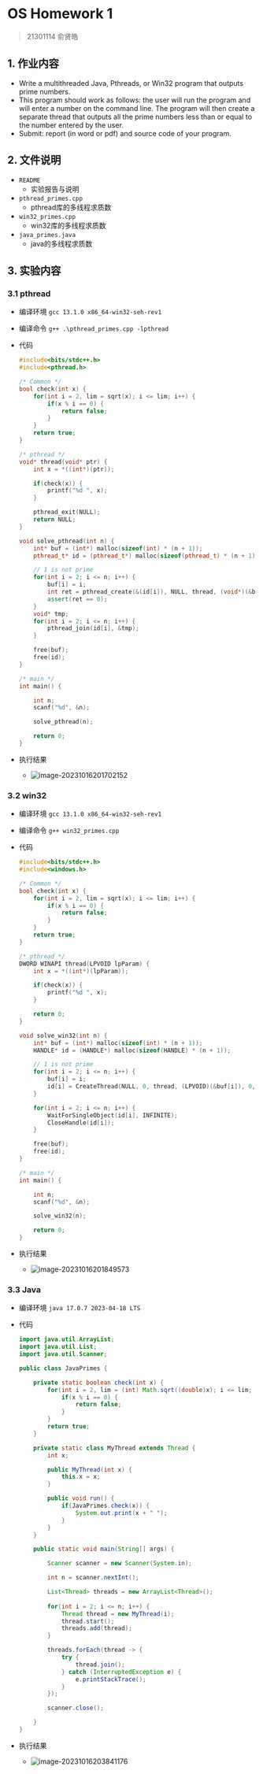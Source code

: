 # OS Homework 1

> 21301114 俞贤皓

## 1. 作业内容

* Write a multithreaded Java, Pthreads, or Win32 program that outputs prime numbers.
* This program should work as follows: the user will run the program and will enter a number on the command line. The program will then create a separate thread that outputs all the prime numbers less than or equal to the number entered by the user.
* Submit: report (in word or pdf) and source code of your program.

## 2. 文件说明

* `README`
  * 实验报告与说明
* `pthread_primes.cpp`
  * pthread库的多线程求质数
* `win32_primes.cpp`
  * win32库的多线程求质数
* `java_primes.java`
  * java的多线程求质数

## 3. 实验内容

### 3.1 pthread

* 编译环境 `gcc 13.1.0 x86_64-win32-seh-rev1`

* 编译命令 `g++ .\pthread_primes.cpp -lpthread`

* 代码

  ```c++
  #include<bits/stdc++.h>
  #include<pthread.h>
  
  /* Common */
  bool check(int x) {
      for(int i = 2, lim = sqrt(x); i <= lim; i++) {
          if(x % i == 0) {
              return false;
          }
      }
      return true;
  }
  
  /* pthread */
  void* thread(void* ptr) {
      int x = *((int*)(ptr));
  
      if(check(x)) {
          printf("%d ", x);
      }
  
      pthread_exit(NULL);
      return NULL;
  }
  
  void solve_pthread(int n) {
      int* buf = (int*) malloc(sizeof(int) * (n + 1));
      pthread_t* id = (pthread_t*) malloc(sizeof(pthread_t) * (n + 1));
  
      // 1 is not prime
      for(int i = 2; i <= n; i++) {
          buf[i] = i;
          int ret = pthread_create(&(id[i]), NULL, thread, (void*)(&buf[i]));
          assert(ret == 0);
      }
      void* tmp;
      for(int i = 2; i <= n; i++) {
          pthread_join(id[i], &tmp);
      }
  
      free(buf);
      free(id);
  }
  
  /* main */
  int main() {
  
      int n;
      scanf("%d", &n);
  
      solve_pthread(n);
  
      return 0;
  }
  ```

* 执行结果

  * ![image-20231016201702152](./README/image-20231016201702152.png)

### 3.2 win32

* 编译环境 `gcc 13.1.0 x86_64-win32-seh-rev1`

* 编译命令 `g++ win32_primes.cpp`

* 代码

  ```c++
  #include<bits/stdc++.h>
  #include<windows.h>
  
  /* Common */
  bool check(int x) {
      for(int i = 2, lim = sqrt(x); i <= lim; i++) {
          if(x % i == 0) {
              return false;
          }
      }
      return true;
  }
  
  /* pthread */
  DWORD WINAPI thread(LPVOID lpParam) {
      int x = *((int*)(lpParam));
  
      if(check(x)) {
          printf("%d ", x);
      }
  
      return 0;
  }
  
  void solve_win32(int n) {
      int* buf = (int*) malloc(sizeof(int) * (n + 1));
      HANDLE* id = (HANDLE*) malloc(sizeof(HANDLE) * (n + 1));
  
      // 1 is not prime
      for(int i = 2; i <= n; i++) {
          buf[i] = i;
          id[i] = CreateThread(NULL, 0, thread, (LPVOID)(&buf[i]), 0, NULL);
      }
  
      for(int i = 2; i <= n; i++) {
          WaitForSingleObject(id[i], INFINITE);
          CloseHandle(id[i]);
      }
  
      free(buf);
      free(id);
  }
  
  /* main */
  int main() {
  
      int n;
      scanf("%d", &n);
  
      solve_win32(n);
  
      return 0;
  }
  ```

* 执行结果

  * ![image-20231016201849573](./README/image-20231016201849573.png)

### 3.3 Java

* 编译环境 `java 17.0.7 2023-04-18 LTS`

* 代码

  ```java
  import java.util.ArrayList;
  import java.util.List;
  import java.util.Scanner;
  
  public class JavaPrimes {
  
      private static boolean check(int x) {
          for(int i = 2, lim = (int) Math.sqrt((double)x); i <= lim; i++) {
              if(x % i == 0) {
                  return false;
              }
          }
          return true;
      }
  
      private static class MyThread extends Thread {
          int x;
  
          public MyThread(int x) {
              this.x = x;
          }
  
          public void run() {
              if(JavaPrimes.check(x)) {
                  System.out.print(x + " ");
              }
          }
      }
  
      public static void main(String[] args) {
  
          Scanner scanner = new Scanner(System.in);
  
          int n = scanner.nextInt();
  
          List<Thread> threads = new ArrayList<Thread>();
          
          for(int i = 2; i <= n; i++) {
              Thread thread = new MyThread(i);
              thread.start();
              threads.add(thread);
          }
  
          threads.forEach(thread -> {
              try {
                  thread.join();
              } catch (InterruptedException e) {
                  e.printStackTrace();
              }
          });
  
          scanner.close();
  
      }
  }
  ```

* 执行结果

  * ![image-20231016203841176](./README/image-20231016203841176.png)

